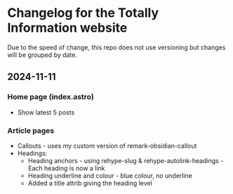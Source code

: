 # Changelog for the Totally Information website

Due to the speed of change, this repo does not use versioning but changes will be grouped by date.

## 2024-11-11

### Home page (index.astro)

* Show latest 5 posts

### Article pages

* Callouts - uses my custom version of remark-obsidian-callout
* Headings:
  * Heading anchors - using rehype-slug & rehype-autolink-headings - Each heading is now a link
  * Heading underline and colour - blue colour, no underline
  * Added a title attrib giving the heading level
